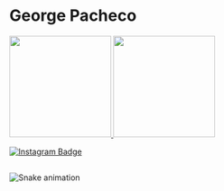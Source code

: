 
# George Pacheco

 
 <div>
  <a href="https://github.com/layka-pacheco">
  <img height="180em" src="https://github-readme-stats.vercel.app/api?username=layka-pacheco&show_icons=true&theme=dracula&include_all_commits=true&count_private=true"/>
  <img height="180em" src="https://github-readme-stats.vercel.app/api/top-langs/?username=layka-pacheco&layout=compact&langs_count=7&theme=dracula"/>
</div>

[![Instagram Badge](https://img.shields.io/badge/-kingsmanvk-blue?style=social&logo=Instagram&link=https://www.instagram.com/menino.pacheco/)](https://www.instagram.com/menino.pacheco/)
  
 ##
 
<div>
 
  ![Snake animation](https://github.com/layka-pacheco/layka-pacheco/blob/output/github-contribution-grid-snake.svg)
